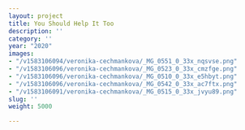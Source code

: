 ```yaml
---
layout: project
title: You Should Help It Too
description: ''
category: ''
year: "2020"
images:
- "/v1583106094/veronika-cechmankova/_MG_0551_0_33x_nqsvse.png"
- "/v1583106096/veronika-cechmankova/_MG_0523_0_33x_cmzfge.png"
- "/v1583106096/veronika-cechmankova/_MG_0510_0_33x_e5hbyt.png"
- "/v1583106096/veronika-cechmankova/_MG_0542_0_33x_ac7ftx.png"
- "/v1583106091/veronika-cechmankova/_MG_0515_0_33x_jvyu89.png"
slug: ''
weight: 5000

---
```

